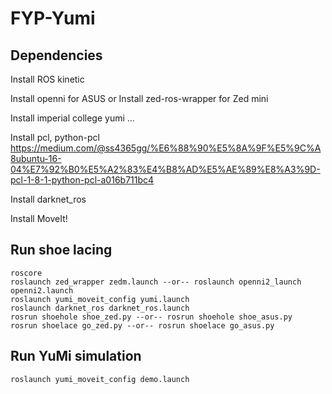 # FYP-Yumi

## Dependencies
Install ROS kinetic

Install openni for ASUS or Install zed-ros-wrapper for Zed mini

Install imperial college yumi ...

Install pcl, python-pcl https://medium.com/@ss4365gg/%E6%88%90%E5%8A%9F%E5%9C%A8ubuntu-16-04%E7%92%B0%E5%A2%83%E4%B8%AD%E5%AE%89%E8%A3%9D-pcl-1-8-1-python-pcl-a016b711bc4

Install darknet_ros

Install MoveIt!

## Run shoe lacing
```
roscore
roslaunch zed_wrapper zedm.launch --or-- roslaunch openni2_launch openni2.launch
roslaunch yumi_moveit_config yumi.launch 
roslaunch darknet_ros darknet_ros.launch 
rosrun shoehole shoe_zed.py --or-- rosrun shoehole shoe_asus.py
rosrun shoelace go_zed.py --or-- rosrun shoelace go_asus.py 
```

## Run YuMi simulation
```
roslaunch yumi_moveit_config demo.launch 
```
